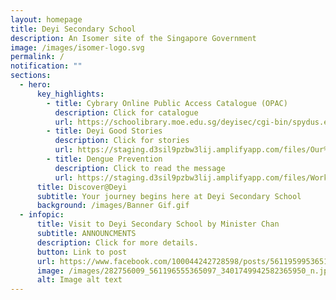 ```yaml
---
layout: homepage
title: Deyi Secondary School
description: An Isomer site of the Singapore Government
image: /images/isomer-logo.svg
permalink: /
notification: ""
sections:
  - hero:
      key_highlights:
        - title: Cybrary Online Public Access Catalogue (OPAC)
          description: Click for catalogue
          url: https://schoolibrary.moe.edu.sg/deyisec/cgi-bin/spydus.exe/MSGTRN/WPAC/HOME
        - title: Deyi Good Stories
          description: Click for stories
          url: https://staging.d3sil9pzbw3lij.amplifyapp.com/files/Our%20Deyi%20Stories.pdf
        - title: Dengue Prevention
          description: Click to read the message
          url: https://staging.d3sil9pzbw3lij.amplifyapp.com/files/Working%20Together%20to%20Prevent%20Dengue.pdf
      title: Discover@Deyi
      subtitle: Your journey begins here at Deyi Secondary School
      background: /images/Banner Gif.gif
  - infopic:
      title: Visit to Deyi Secondary School by Minister Chan
      subtitle: ANNOUNCMENTS
      description: Click for more details.
      button: Link to post
      url: https://www.facebook.com/100044242728598/posts/561195995365153/?d=n
      image: /images/282756009_561196555365097_3401749942582365950_n.jpg
      alt: Image alt text
---
```

